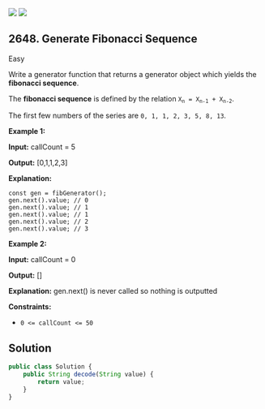 [![](https://img.shields.io/github/stars/javadev/LeetCode-in-Java?label=Stars&style=flat-square)](https://github.com/javadev/LeetCode-in-Java)
[![](https://img.shields.io/github/forks/javadev/LeetCode-in-Java?label=Fork%20me%20on%20GitHub%20&style=flat-square)](https://github.com/javadev/LeetCode-in-Java/fork)

## 2648\. Generate Fibonacci Sequence

Easy

Write a generator function that returns a generator object which yields the **fibonacci sequence**.

The **fibonacci sequence** is defined by the relation <code>X<sub>n</sub> = X<sub>n-1</sub> + X<sub>n-2</sub></code>.

The first few numbers of the series are `0, 1, 1, 2, 3, 5, 8, 13`.

**Example 1:**

**Input:** callCount = 5

**Output:** [0,1,1,2,3]

**Explanation:** 

    const gen = fibGenerator(); 
    gen.next().value; // 0 
    gen.next().value; // 1 
    gen.next().value; // 1 
    gen.next().value; // 2 
    gen.next().value; // 3

**Example 2:**

**Input:** callCount = 0

**Output:** []

**Explanation:** gen.next() is never called so nothing is outputted

**Constraints:**

*   `0 <= callCount <= 50`

## Solution

```typescript
public class Solution {
    public String decode(String value) {
        return value;
    }
}
```